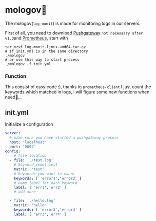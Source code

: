 # mologov🚀

The mologov(`log-monit`) is made for monitoring logs in our servers.

First of all, you need to download [Pushgateway](https://github.com/prometheus/pushgateway) `not necessary after v1.3`and [Prometheus](https://github.com/prometheus/prometheus), start with

```shell
tar xzvf log-monit-linux-amd64.tar.gz
# If init.yml is in the same directory
./mologov
# or use this way to start process
./mologov -f init.yml
```

### Function

This consist of easy code :), thanks to `prometheus-client` I just count the keywords which matched in logs, I will figure some new functions when need👶...

## init.yml

Initialize a configuration

```yaml
server:
  # make sure you have started a pushgateway process
  host: 'localhost'
  port: '9092'
config:
    # file location
  - file: './test.log'
    # keyword_count_test
    matric: 'test'
    # keywords you want to count
    keywords: [ 'error1','error2' ]
    # name label for each keyword
    label: [ 'err1','err2' ]
    # add more

  - file: './hello.log'
    matric: 'hello'
    keywords: [ 'error3','error4' ]
    label: [ 'err3','err4' ]
```



